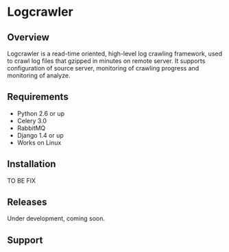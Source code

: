 # Logcrawler


## Overview

Logcrawler is a read-time oriented, high-level log crawling framework, used to crawl log files that
gzipped in minutes on remote server. It supports configuration of source server,
monitoring of crawling progress and monitoring of analyze.


## Requirements

* Python 2.6 or up
* Celery 3.0
* RabbitMQ
* Django 1.4 or up
* Works on Linux

## Installation

TO BE FIX

## Releases

Under development, coming soon.

## Support

